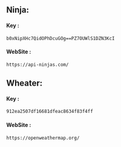 ## Ninja:

#### Key :
```
b0xNipXHc7QidOPhDcuGOg==PZ7OUWlS1DZN3KcI
```

#### WebSite :
```
https://api-ninjas.com/
```


## Wheater:

#### Key :
```
912ea2507df16681dfeac8634f83f4ff
```

#### WebSite :
```
https://openweathermap.org/
```